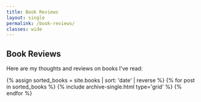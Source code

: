 ```yaml
---
title: Book Reviews
layout: single
permalink: /book-reviews/
classes: wide
---
```


## Book Reviews

Here are my thoughts and reviews on books I've read:

<div class="entries-grid">
  {% assign sorted_books = site.books | sort: 'date' | reverse %}
  {% for post in sorted_books %}
    {% include archive-single.html type='grid' %}
  {% endfor %}
</div>